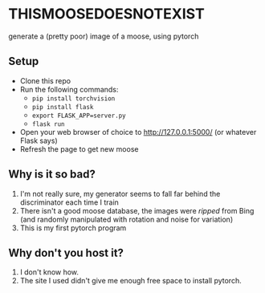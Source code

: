 # THISMOOSEDOESNOTEXIST
generate a (pretty poor) image of a moose, using pytorch

## Setup
- Clone this repo
- Run the following commands:
    - `pip install torchvision`
    - `pip install flask`
    - `export FLASK_APP=server.py`
    - `flask run`
- Open your web browser of choice to http://127.0.0.1:5000/ (or whatever Flask says)
- Refresh the page to get new moose

## Why is it so bad?
1. I'm not really sure, my generator seems to fall far behind the discriminator each time I train
2. There isn't a good moose database, the images were *ripped* from Bing (and randomly manipulated with rotation and noise for variation)
3. This is my first pytorch program

## Why don't you host it?
1. I don't know how.
2. The site I used didn't give me enough free space to install pytorch.